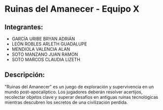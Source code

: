 # Ruinas del Amanecer - Equipo X

## Integrantes:
- GARCÍA URIBE BRYAN ADRIÁN  
- LEÓN ROBLES ARLETH GUADALUPE  
- MENDIOLA VALENCIA ALAN  
- SOTO MANZANO JUAN RAMON  
- SOTO MARCOS CLAUDIA LIZETH

## Descripción:
"Ruinas del Amanecer" es un juego de exploración y supervivencia en un mundo post-apocalíptico. 
Los jugadores deberán resolver acertijos, recolectar objetos clave y superar desafíos en antiguas ruinas 
tecnológicas mientras descubren los secretos de una civilización perdida.